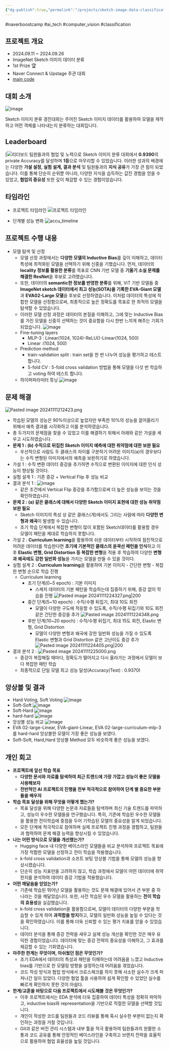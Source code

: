 ```yaml
---
{"dg-publish":true,"permalink":"/projects/sketch-image-data-classification-1st/","created":"2024-11-09T19:00:30.487+09:00","updated":"2024-11-12T02:09:37.226+09:00"}
---
```


#naverboostcamp #ai_tech #computer_vision #classification
## 프로젝트 개요

- 2024.09.11 ~ 2024.09.26
- ImageNet Sketch 이미지 데이터 분류
- 1st Prize 🏆
- Naver Connect & Upstage 주관 대회
- [main code](https://github.com/boostcampaitech7/level1-imageclassification-cv-18/blob/main/main)
## 대회 소개
![image](https://github.com/user-attachments/assets/e889ae72-c64f-48bb-95f0-ce7c73d56e4c)

Sketch 이미지 분류 경진대회는 주어진 Sketch 이미지 데이터를 활용하여 모델을 제작하고 어떤 객체를 나타내는지 분류하는 대회입니다.

## Leaderboard
[![리더보드](https://github.com/user-attachments/assets/05f98560-85fb-43b7-b272-bef54f9a97e1)
	 팀원들과의 협업 및 노력으로 Sketch 이미지 분류 대회에서 **0.9390**의 private Accuracy를 달성하며 **1등**으로 마무리할 수 있었습니다. 이러한 성과의 배경에는 다양한 **가설 설정, 실험 설계, 결과 분석** 및 팀원들과의 **지식 공유**가 가장 큰 힘이 되었습니다. 이를 통해 단순히 순위뿐 아니라, 다양한 지식을 습득하는 값진 경험을 얻을 수 있었고, **협업의 중요성** 또한 깊이 체감할 수 있는 경험이었습니다.
## 타임라인
- 프로젝트 타임라인
![프로젝트 타임라인](https://github.com/user-attachments/assets/82d524f8-79c1-4bbb-ab78-44b9220b8d8b)

- 단계별 성능 변화 
![accu_timeline](https://github.com/user-attachments/assets/e2109364-d711-40a8-b5e0-2ffb7330e616)

## 프로젝트 수행 내용
- 모델 탐색 및 선정
	- 모델 선정 과정에서는 **다양한 모델의 Inductive Bias**를 깊이 이해하고, 데이터 특성에 최적화된 모델을 선택하기 위해 신중을 기했습니다. 먼저, 데이터의 **locality 정보를 활용한 분류**를 목표로 CNN 기반 모델 중 **기울기 소실 문제를 해결한 ResNet**을 후보로 고려했습니다.
	- 또한, 데이터의 **semantic한 정보를 반영한 분류**를 위해, ViT 기반 모델들 중 **ImageNet sketch 데이터에서 최고 성능(SOTA)을 기록한 EVA-Giant 모델**과 **EVA02-Large 모델**을 후보로 선정하였습니다. 이처럼 데이터의 특성에 적합한 모델을 선정함으로써, 최종적으로 높은 정확도를 목표로 한 최적의 모델을 탐색할 수 있었습니다.
	- 이러한 모델 선정 과정은 데이터의 본질을 이해하고, 그에 맞는 Inductive Bias를 가진 모델을 신중히 선택하는 것이 중요함을 다시 한번 느끼게 해주는 기회가 되었습니다.
	![image](https://github.com/user-attachments/assets/0302c586-42ae-492f-be48-292009b86f77)
	- Fine-tuning layers
		- MLP-3 : Linear(1024, 1024)-ReLU()-Linear(1024, 500)
		- Linear :(1024, 500)
	- Prediction method
		- train-validation split : train set을 한 번 나누어 성능을 평가하고 테스트 합니다.
		- 5-fold CV : 5-fold cross validation 방법을 통해 모델을 다섯 번 학습하고 voting 하여 테스트 합니다.
	- 하이퍼파라미터 튜닝
	![image](https://github.com/user-attachments/assets/b6e1b279-b541-434e-abba-5267f93bba9b)
## 문제 해결
![Pasted image 20241111212423.png](/img/user/Pasted%20image%2020241111212423.png)
- 학습된 모델의 성능은 90%이상으로 높았지만 부족한 10%의 성능을 끌어올리기 위해서 예측 결과를 시각화하고 이를 분석하였습니다.
- 총 두가지의 문제점을 찾을 수 있었고 이를 해결하기 위해서 아래와 같은 가설을 세우고 시도하였습니다.
- **문제 1 : (b) 수직으로 뒤집힌 Sketch 이미지 예측에 대한 취약점에 대한 보완 필요**
	- 우선적으로 사람도 두 클래스의 차이를 구분하기 어려운 이미지(a)의 경우보다는 수직 변형된 이미지에서의 예측을 보완하기로 하였습니다.
- 가설 1 : 수직 변환 데이터 증강을 추가하면 수직으로 변환된 이미지에 대한 인식 성능이 향상될 것이다.
- 실험 설계 1 : 기존 증강 + Vertical Flip 후 성능 비교
- 결과 분석 1 : 
	![image](https://github.com/user-attachments/assets/15b09b70-0a0d-4df0-a064-f6b4e20a6126)
	- 같은 조건에서 Vertical Flip 증강을 추가함으로써 더 높은 성능을 보이는 것을 확인하였습니다.
- **문제 2 : (a) 같은 클래스에 대해서 다양한 Sketch 이미지 표현에 대한 성능 취약점 보완 필요**
	- Sketch 이미지의 특성 상 같은 클래스(개)에서도 그리는 사람에 따라 **다양한 변형과 왜곡**이 발생할 수 있습니다.
	- 초기 학습 단계에서 복잡한 변형이 많이 포함된 Sketch데이터를 활용할 경우 모델이 패턴을 제대로 학습하지 못합니다.
- 가설 2 : **Curriculum learning**을 활용하여 쉬운 데이터부터 시작하여 점진적으로 어려운 데이터를 학습한다면 **초기에 기본적인 클래스의 윤곽선 패턴을 인식**하고 이후 **Elastic 변형, Grid Distortion 등 복잡한 변형**을 적용 후 학습하여 다양한 **변형과 왜곡에도 강한 일반화 성능**을 가지는 모델을 만들 수 있을 것이다. 
- 실험 설계 2 : **Curriculum learning**을 활용하여 기본 이미지 - 간단한 변형 - 복잡한 변형 순으로 학습 진행
	- Curriculum learning
		- 초기 단계(0~5 epoch) : 기본 이미지
			- 스케치 데이터의 기본 패턴을 학습하는데 집중하기 위해, 증강 없이 학습을 진행
			 ![Pasted image 20241111224327.png|200](/img/user/Pasted%20image%2020241111224327.png)
		- 중간 단계(5~10 epoch) : 수직/수평 뒤집기, 최대 10도 회전
			- 모델이 다양한 구도에 적응할 수 있도록, 수직/수평 뒤집기와 10도 회전 같은 간단한 증강을 추가
			![Pasted image 20241111224348.png](/img/user/Pasted%20image%2020241111224348.png)
		- 후반 단계(10~20 epoch) : 수직/수평 뒤집기, 최대 15도 회전, Elastic 변형, Grid Distortion
			- 모델이 다양한 변형과 왜곡에 강한 일반화 성능을 가질 수 있도록 Elastic 변형과 Grid Distortion 같은 고난이도 증강 추가
			![Pasted image 20241111224405.png|200](/img/user/Pasted%20image%2020241111224405.png)
- 결과 분석 2 : 
	![Pasted image 20241111225000.png](/img/user/Pasted%20image%2020241111225000.png)
	- 증강이 복잡해질 때마다, 정확도가 떨어지고 다시 올라가는 과정에서 모델이 보다 복잡한 패턴 학습
	- 최종적으로 단일 모델 최고 성능 달성(Accuracy(Test) : 0.9370)

## 앙상블 및 결과
- Hard Voting, Soft Voting
![image](https://github.com/user-attachments/assets/34e6350e-a600-451f-a148-ab25359eb4bc)
- Soft-Soft
![image](https://github.com/user-attachments/assets/12143ac2-88a5-4a29-bb42-0ca47834625f)
- Soft-Hard
![image](https://github.com/user-attachments/assets/3923ba34-a779-40ee-b178-16ce783c5fb6)
- hard-hard
![image](https://github.com/user-attachments/assets/395f99f5-2339-49b9-87e2-d245b9f2f3b3)
- 앙상블 성능 비교
![image](https://github.com/user-attachments/assets/10d75c04-f6c0-44c0-8228-f9133998e50e)
- EVA 02-large-Linear, EVA-giant-Linear, EVA 02-large-curriculum-mlp-3 를 hard-hard 앙상블한 모델이 가장 좋은 성능을 보였다.
- Soft-Soft, Hard,Hard 앙상블 Method 모두 비슷하게 좋은 성능을 보였다.

## 개인 회고
- **프로젝트에 앞선 학습 목표**
	- **다양한 문서와 자료를 탐색하여 최근 트렌드에 가장 가깝고 성능이 좋은 모델을 사용해보자**
	- **전반적인 AI 프로젝트의 진행을 전부 적극적으로 참여하여 단계 별 중요한 부분들을 배우자**
- **학습 목표 달성을 위해 무엇을 어떻게 했는가?**
	- 목표 달성을 위해 다양한 논문과 자료들을 탐색하며 최신 기술 트렌드를 파악하고, 성능이 우수한 모델들을 연구했습니다. 특히, 기존에 학습된 우수한 모델들을 활용한 전이학습에 중점을 두어 기학습된 모델의 중요성을 알게 되었습니다.
	- 모든 단계에 적극적으로 참여하며 실제 프로젝트 진행 과정을 경험하고, 팀원들과 협력하여 문제 해결 능력을 향상시킬 수 있었습니다.
- **나는 어떤 방식으로 모델을 개선했는가?**
	- Hugging face 내 다양한 베이스라인 모델들을 비교 분석하여 프로젝트 목표에 가장 적합한 모델을 선정하고 전이 학습을 적용했습니다.
	- k-fold cross validation과 소프트 보팅 앙상블 기법을 통해 모델의 성능을 향상시켰습니다. 
	- 단순히 성능 지표만을 고려하지 않고, 학습 과정에서 모델이 어떤 데이터에 취약한지를 분석하여 데이터 증강 기법을 적용했습니다.
- **어떤 깨달음을 얻었는가?**
	- 기존에 학습된 뛰어난 모델을 활용하는 것도 문제 해결에 있어서 큰 부분 중 하나라는 것을 깨달았습니다. 또한, 사전 학습된 우수 모델을 활용하는 **전이 학습의 효용성**을 실감했습니다.
	- k-fold cross validation을 활용함으로써, 모델이 데이터의 다양한 부분을 학습할 수 있게 하여 **과적합을 방지**하고, 모델의 일반화 성능을 높일 수 있다는 것을 확인하였습니다. 이를 통해 더욱 신뢰할 수 있는 평가 지표를 얻을 수 있었습니다.
	- 데이터 분석을 통해 증강 전략을 세우고 실제 성능 개선을 확인한 것은 매우 유익한 경험이었습니다. 데이터에 맞는 증강 전략의 중요성을 이해하고, 그 효과를 체감할 수 있는 기회였습니다.
- **마주한 한계는 무엇이며, 아쉬웠던 점은 무엇인가?**
	- 초기 EDA에서 데이터의 특성과 패턴을 이해하는데 어려움을 느꼈고 Inductive bias를 기반으로 한 모델링 방향을 설정하는데 어려움을 겪었습니다.
	- 코드 작성 방식과 협업 방식에서 크로스체크를 하지 못해 사소한 실수가 크게 퍼져나간 일이 있었다. 다양한 협업 툴을 사용하여 쉽게 확인할 수 있었던 실수를 빠르게 확인하지 못한 것이 아쉽다.
- **한계/교훈을 바탕으로 다음 프로젝트에서 시도해볼 것은 무엇인가?**
	- 이후 프로젝트에서는 EDA 분석에 더욱 집중하여 데이터 특성을 정확히 파악하고, inductive bias와 representation을 기반으로 적절한 모델을 선택할 것입니다.
	- 개인이 작성한 코드를 팀원들과 코드 리뷰를 통해 혹시 실수한 부분이 없는지 확인하는 과정을 거칠 것입니다.
	- Git과 같은 버전 관리 시스템과 내부 툴을 적극 활용하여 팀원들과의 원활한 소통과 코드 공유를 통해 안정적인 베이스라인을 구축하고 브랜치 전략을 효율적으로 활용하여 협업 효율성을 높일 것입니다.